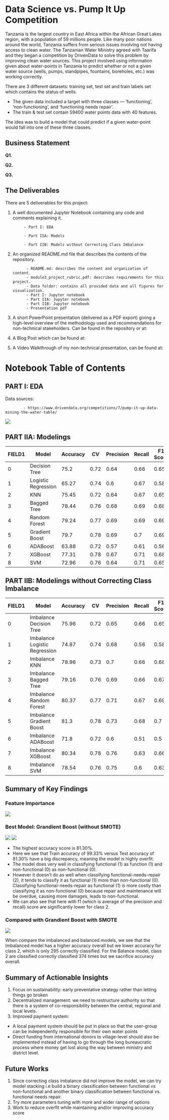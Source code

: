 # Data Science vs. Pump It Up Competition

Tanzania is the largest country in East Africa within the African Great Lakes region, with a population of 59 millions people. Like many poor nations around the world, Tanzania suffers from serious issues involving not having access to clean water. The Tanzanian Water Ministry agreed with Taarifa and they began a competition by DrivenData to solve this problem by improving clean water sources. This project involved using information given about water-points in Tanzania to predict whether or not a given water source (wells, pumps, standpipes, fountains, boreholes, etc.) was working correctly.

There are 3 different datasets: training set, test set and train labels set which contains the status of wells. 

* The given data included a target with three classes — ‘functioning’, ‘non-functioning’, and ‘functioning needs repair’. 
* The train & test set contain 59400 water points data with 40 features.

The idea was to build a model that could predict if a given water-point would fall into one of these three classes. 

## Business Statement

**Q1.** 

**Q2.** 

**Q3.**

## The Deliverables

There are 5 deliverables for this project:

1. A well documented Jupyter Notebook containing any code and comments explaining it.

            - Part I: EDA
            
            - Part IIA: Models
            
            - Part IIB: Models without Correcting Class Imbalance
            
2. An organized README.md file that describes the contents of the repository.

             - README.md: describes the content and organization of content.
             - module3_project_rubric.pdf: describes requirements for this project.
             - Data folder: contains all provided data and all figures for visualization.
             - Part I: Jupyter notebook
             - Part IIA: Jupyter notebook
             - Part IIB: Jupyter notebook
             - Presentation pdf

3. A short PowerPoint presentation (delivered as a PDF export) giving a high-level overview of the methodology used and recommendations for non-technical stakeholders. Can be found in the repository or at: 



4. A Blog Post which can be found at: 



5. A Video Walkthrough of my non-technical presentation, can be found at:



# **Notebook Table of Contents**

## PART I: EDA

Data sources:
      
            - https://www.drivendata.org/competitions/7/pump-it-up-data-mining-the-water-table/

<img src = '../main/Data/status_group_countplot.png' />

## PART IIA: Modelings

|FIELD1|Model                        |Accuracy|CV  |Precision|Recall|F1 Score|MAE |MSE |RMSE|AUC |Bias                |Variance           |
|------|-----------------------------|--------|----|---------|------|--------|----|----|----|----|--------------------|-------------------|
|0     |Decision Tree                |75.2    |0.72|0.64     |0.66  |0.65    |0.28|0.34|0.58|-   |0.03                |0.39               |
|1     |Logistic Regression          |65.27   |0.74|0.6      |0.67  |0.58    |0.42|0.55|0.74|0.82|0.24                |0.55               |
|2     |KNN                          |75.45   |0.72|0.64     |0.67  |0.65    |0.28|0.35|0.59|-   |0.05                |0.40               |
|3     |Bagged Tree                  |78.44   |0.76|0.68     |0.69  |0.68    |0.24|0.29|0.54|-   |0.01                |0.37               |
|4     |Random Forest                |79.24   |0.77|0.69     |0.69  |0.69    |0.23|0.28|0.53|-   |0.02                |0.36               |
|5     |Gradient Boost               |79.7    |0.78|0.69     |0.7   |0.69    |0.23|0.28|0.53|-   |0.03                |0.36               |
|6     |ADABoost                     |63.88   |0.72|0.57     |0.61  |0.56    |0.43|0.57|0.75|-   |0.21                |0.51               |
|7     |XGBoost                      |77.31   |0.78|0.67     |0.71  |0.68    |0.26|0.31|0.56|-   |0.08                |0.41               |
|8     |SVM                          |72.96   |0.76|0.64     |0.71  |0.65    |0.32|0.41|0.64|-   |0.16                |0.48               |

## PART IIB: Modelings without Correcting Class Imbalance

|FIELD1|Model                        |Accuracy|CV  |Precision|Recall|F1 Score|MAE |MSE |RMSE|AUC |Bias                |Variance           |
|------|-----------------------------|--------|----|---------|------|--------|----|----|----|----|--------------------|-------------------|
|0     |Imbalance Decision Tree      |75.96   |0.72|0.65     |0.66  |0.65    |0.27|0.32|0.57|-   |0.01                |0.36               |
|1     |Imbalance Logistic Regression|74.87   |0.74|0.68     |0.56  |0.58    |0.27|0.3 |0.55|0.81|0.01                |0.25               |
|2     |Imbalance KNN                |78.96   |0.73|0.7      |0.66  |0.68    |0.23|0.27|0.52|-   |0.01                |0.32               |
|3     |Imbalance Bagged Tree        |79.16   |0.76|0.69     |0.66  |0.67    |0.23|0.27|0.52|-   |-0.01               |0.32               |
|4     |Imbalance Random Forest      |80.37   |0.77|0.71     |0.67  |0.69    |0.22|0.26|0.51|-   |0.0                 |0.32               |
|5     |Imbalance Gradient Boost     |81.3    |0.78|0.73     |0.68  |0.7     |0.2 |0.24|0.49|-   |0.0                 |0.31               |
|6     |Imbalance ADABoost           |71.8    |0.72|0.6      |0.51  |0.5     |0.3 |0.32|0.57|-   |0.02                |0.22               |
|7     |Imbalance XGBoost            |80.34   |0.78|0.76     |0.63  |0.66    |0.21|0.24|0.49|-   |0.0                 |0.27               |
|8     |Imbalance SVM                |78.54   |0.76|0.75     |0.6   |0.63    |0.23|0.26|0.51|-   |0.02                |0.25               |

##  Summary of Key Findings

### Feature Importance

<img src = '../main/Data/decision_tree_clf_feature_importances.png' />

### Best Model: Grandient Boost (without SMOTE)

<img src = '../main/Data/GradientBoostingClassifier Result.png' />

<img src = '../main/Data/confusion_matrix.png' />

* The highest accuracy score is 81.30%. 
* Here we see that Train accuracy of 99.33% versus Test accuracy of 81.30% have a big discrepancy, meaning the model is highly overfit. 
* The model does very well in classifying functional (1) as function (1) and non-functional (0) as non-functional (0). 
* However it doesn’t do as well when classifying functional-needs-repair (2), it tends to classify it as functional (1) more than non-functional (0). Classifying functional-needs-repair as functional (1) is more costly than classifying it as non-functional (0) because repair and maintenance will be overdue, causing more damages, leads to non-functional. 
* We can also see that here with  f1 (which is average of the  precision and recall) score are significantly lower for class 2.

### Compared with Grandient Boost with SMOTE

<img src = '../main/Data/confusion_matrix withSMOTE.png' />

When compare the imbalanced and balanced models, we see that the Imbalanced model has a higher accuracy overall but we lower accuracy for class 2, which is only 295 correctly classified. For the Balance model, class 2 are classified correctly classified 374 times but we sacrifice accuracy overall. 

##  Summary of Actionable Insights
1. Focus on sustainability: early preventative strategy rather than letting things go broken
2. Decentralized management: we need to restructure authority so that there is a system of co-responsibility between the central, regional and local levels. 
3. Improved payment system: 
* A local payment system should be put in place so that the user-group can be independently responsible for their own water points
* Direct funding from international donors to village-level should also be implemented instead of having to go through the long bureaucratic process where money get lost along the way between ministry and district level.

##  Future Works
1. Since correcting class imbalance did not improve the model, we can try model stacking i.e build a binary classification between functional vs non-functional and another binary classification between functional vs. functional needs repair.
2. Try more parameters tuning with more and wider range of options
3. Work to reduce overfit while maintaining and/or improving accuracy score

